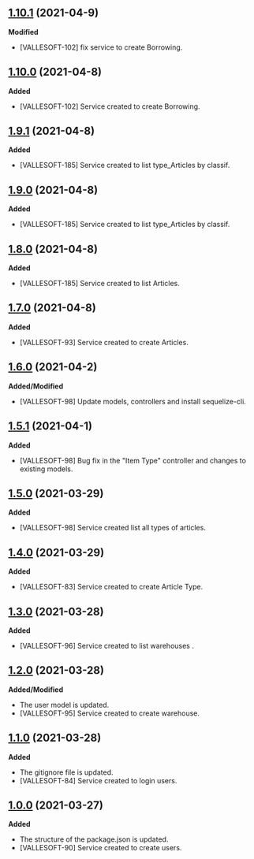 ## [1.10.1](https://github.com/TEAMVALLESOFT/Back_Inventory/pull/27) (2021-04-9)
**Modified**
- [VALLESOFT-102] fix service to create Borrowing.

## [1.10.0](https://github.com/TEAMVALLESOFT/Back_Inventory/pull/23) (2021-04-8)
**Added**
- [VALLESOFT-102] Service created to create Borrowing.

## [1.9.1](https://github.com/TEAMVALLESOFT/Back_Inventory/pull/21) (2021-04-8)
**Added**
- [VALLESOFT-185] Service created to list type_Articles by classif.

## [1.9.0](https://github.com/TEAMVALLESOFT/Back_Inventory/pull/21) (2021-04-8)
**Added**
- [VALLESOFT-185] Service created to list type_Articles by classif.

## [1.8.0](https://github.com/TEAMVALLESOFT/Back_Inventory/pull/20) (2021-04-8)
**Added**
- [VALLESOFT-185] Service created to list Articles.

## [1.7.0](https://github.com/TEAMVALLESOFT/Back_Inventory/pull/19) (2021-04-8)
**Added**
- [VALLESOFT-93] Service created to create Articles.

## [1.6.0](https://github.com/TEAMVALLESOFT/Back_Inventory/pull/16) (2021-04-2)
**Added/Modified**
- [VALLESOFT-98] Update models, controllers and install sequelize-cli.

## [1.5.1](https://github.com/TEAMVALLESOFT/Back_Inventory/pull/14) (2021-04-1)
**Added**
- [VALLESOFT-98] Bug fix in the "Item Type" controller and changes to existing models.

## [1.5.0](https://github.com/TEAMVALLESOFT/Back_Inventory/pull/11) (2021-03-29)
**Added**
- [VALLESOFT-98] Service created list all types of articles. 

## [1.4.0](https://github.com/TEAMVALLESOFT/Back_Inventory/pull/10) (2021-03-29)
**Added**
- [VALLESOFT-83] Service created to create Article Type. 

## [1.3.0](https://github.com/TEAMVALLESOFT/Back_Inventory/pull/9) (2021-03-28)
**Added**
- [VALLESOFT-96] Service created to list warehouses . 

## [1.2.0](https://github.com/TEAMVALLESOFT/Back_Inventory/pull/8) (2021-03-28)
**Added/Modified**
- The user model is updated.
- [VALLESOFT-95] Service created to create warehouse. 

## [1.1.0](https://github.com/TEAMVALLESOFT/Back_Inventory/pull/6) (2021-03-28)
**Added**
- The gitignore file is updated.
- [VALLESOFT-84] Service created to login users. 

## [1.0.0](https://github.com/TEAMVALLESOFT/Back_Inventory/pull/4) (2021-03-27)
**Added**
- The structure of the package.json is updated.
- [VALLESOFT-90] Service created to create users. 
